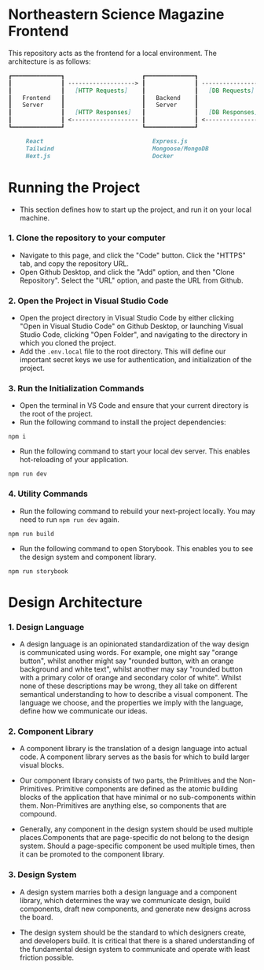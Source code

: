 # Northeastern Science Magazine Frontend

This repository acts as the frontend for a local environment. The architecture is as follows:

```md
┏━━━━━━━━━━━━━━┓                      ┏━━━━━━━━━━━━━━┓                    ┏━━━━━━━━━━━━━━┓
┃              ┃ -------------------> ┃              ┃ -----------------> ┃              ┃
┃              ┃   [HTTP Requests]    ┃              ┃   [DB Requests]    ┃              ┃
┃   Frontend   ┃                      ┃   Backend    ┃                    ┃   Database   ┃
┃   Server     ┃                      ┃   Server     ┃                    ┃   Instance   ┃
┃              ┃   [HTTP Responses]   ┃              ┃   [DB Responses]   ┃              ┃
┃              ┃ <------------------- ┃              ┃ <----------------- ┃              ┃
┗━━━━━━━━━━━━━━┛                      ┗━━━━━━━━━━━━━━┛                    ┗━━━━━━━━━━━━━━┛

     React                               Express.js                           MongoDB
     Tailwind                            Mongoose/MongoDB                     Docker
     Next.js                             Docker
```

# Running the Project
- This section defines how to start up the project, and run it on your local machine.

### 1. Clone the repository to your computer
- Navigate to this page, and click the "Code" button. Click the "HTTPS" tab, and copy the repository URL.
- Open Github Desktop, and click the "Add" option, and then "Clone Repository". Select the "URL" option, and paste the URL from Github.

### 2. Open the Project in Visual Studio Code
- Open the project directory in Visual Studio Code by either clicking "Open in Visual Studio Code" on Github Desktop, or launching Visual Studio Code, clicking "Open Folder", and navigating to the directory in which you cloned the project.
- Add the ```.env.local``` file to the root directory. This will define our important secret keys we use for authentication, and initialization of the project.

### 3. Run the Initialization Commands
- Open the terminal in VS Code and ensure that your current directory is the root of the project.
- Run the following command to install the project dependencies:
```properties
npm i
```

- Run the following command to start your local dev server. This enables hot-reloading of your application.
```
npm run dev
```

### 4. Utility Commands

- Run the following command to rebuild your next-project locally. You may need to run `npm run dev` again. 
```
npm run build
```

- Run the following command to open Storybook. This enables you to see the design system and component library.
```
npm run storybook
```

# Design Architecture

### 1. Design Language

- A design language is an opinionated standardization of the way design is communicated using words. For example, one might say "orange button", whilst another might say "rounded button, with an orange background and white text", whilst another may say "rounded button with a primary color of orange and secondary color of white". Whilst none of these descriptions may be wrong, they all take on different semantical understanding to how to describe a visual component. The language we choose, and the properties we imply with the language, define how we communicate our ideas. 

### 2. Component Library

- A component library is the translation of a design language into actual code. A component library serves as the basis for which to build larger visual blocks. 

- Our component library consists of two parts, the Primitives and the Non-Primitives. Primitive components are defined as the atomic building blocks of the application that have minimal or no sub-components within them. Non-Primitives are anything else, so components that are compound.

- Generally, any component in the design system should be used multiple places.Components that are page-specific do not belong to the design system. Should a page-specific component be used multiple times, then it can be promoted to the component library.

### 3. Design System

- A design system marries both a design language and a component library, which determines the way we communicate design, build components, draft new components, and generate new designs across the board. 

- The design system should be the standard to which designers create, and developers build. It is critical that there is a shared understanding of the fundamental design system to communicate and operate with least friction possible. 